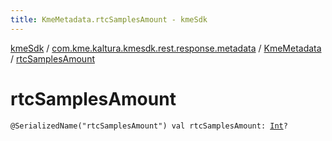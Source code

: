 ```yaml
---
title: KmeMetadata.rtcSamplesAmount - kmeSdk
---
```


[kmeSdk](../../index.html) / [com.kme.kaltura.kmesdk.rest.response.metadata](../index.html) / [KmeMetadata](index.html) / [rtcSamplesAmount](./rtc-samples-amount.html)

# rtcSamplesAmount

`@SerializedName("rtcSamplesAmount") val rtcSamplesAmount: `[`Int`](https://kotlinlang.org/api/latest/jvm/stdlib/kotlin/-int/index.html)`?`